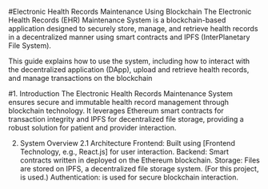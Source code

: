 #Electronic Health Records Maintenance Using Blockchain
The Electronic Health Records (EHR) Maintenance System is a blockchain-based application designed to securely store, manage, and retrieve health records in a decentralized manner using smart contracts and IPFS (InterPlanetary File System).

This guide explains how to use the system, including how to interact with the decentralized application (DApp), upload and retrieve health records, and manage transactions on the blockchain

#1. Introduction
The Electronic Health Records Maintenance System ensures secure and immutable health record management through blockchain technology. It leverages Ethereum smart contracts for transaction integrity and IPFS for decentralized file storage, providing a robust solution for patient and provider interaction.

2. System Overview
2.1 Architecture
Frontend: Built using [Frontend Technology, e.g., React.js] for user interaction.
Backend: Smart contracts written in  deployed on the Ethereum blockchain.
Storage: Files are stored on IPFS, a decentralized file storage system. (For this project,  is used.)
Authentication: is used for secure blockchain interaction.
